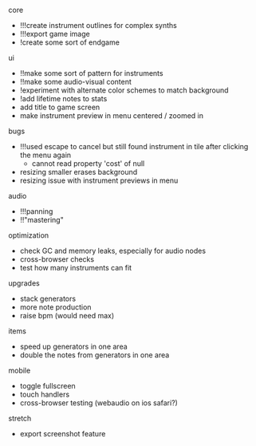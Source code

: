 core
* !!!create instrument outlines for complex synths
* !!!export game image
* !create some sort of endgame
  
ui
* !!make some sort of pattern for instruments
* !!make some audio-visual content
* !experiment with alternate color schemes to match background
* !add lifetime notes to stats
* add title to game screen
* make instrument preview in menu centered / zoomed in

bugs
* !!!used escape to cancel but still found instrument in tile after clicking the menu again
  * cannot read property 'cost' of null
* resizing smaller erases background
* resizing issue with instrument previews in menu

audio
* !!!panning
* !!"mastering"
  
optimization
* check GC and memory leaks, especially for audio nodes
* cross-browser checks
* test how many instruments can fit
  
upgrades
* stack generators
* more note production
* raise bpm (would need max)

items
* speed up generators in one area
* double the notes from generators in one area

mobile
* toggle fullscreen
* touch handlers
* cross-browser testing (webaudio on ios safari?)

stretch
* export screenshot feature